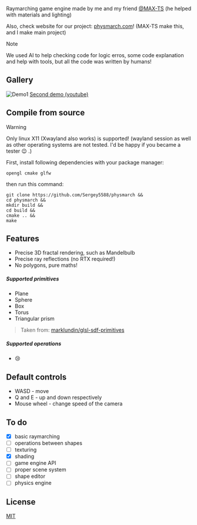 Raymarching game engine made by me and my friend [@MAX-TS](https://github.com/MAX-TS) (he helped with materials and lighting)

Also, check website for our project: [physmarch.com](https://physmarch.com)! (MAX-TS make this, and I make main project)

> [!NOTE]
> We used AI to help checking code for logic erros, some code explanation and help with tools, but all the code was written by humans!

## Gallery
![Demo1](https://github.com/Sergey5588/physmarch/blob/master/demos/demo1.gif)
[Second demo (youtube)](https://youtu.be/ahUss3JYl2I)

## Compile from source

> [!WARNING]
> Only linux X11 (Xwayland also works) is supported! (wayland session as well as other operating systems are not tested. I'd be happy if you became a tester :wink: .)

First, install following dependencies with your package manager:

```opengl cmake glfw```

then run this command:

```
git clone https://github.com/Sergey5588/physmarch &&
cd physmarch &&
mkdir build &&
cd build &&
cmake .. &&
make
```
## Features
- Precise 3D fractal rendering, such as Mandelbulb
- Precise ray reflections (no RTX required!)
- No polygons, pure maths!
##### Supported primitives
- Plane
- Sphere
- Box
- Torus
- Triangular prism

> Taken from: [marklundin/glsl-sdf-primitives](https://github.com/marklundin/glsl-sdf-primitives)
##### Supported operations
- :cry:
## Default controls
- WASD - move
- Q and E - up and down respectively
- Mouse wheel - change speed of the camera
## To do
- [x] basic raymarching
- [ ] operations between shapes
- [ ] texturing
- [x] shading
- [ ] game engine API
- [ ] proper scene system
- [ ] shape editor
- [ ] physics engine

## License

[MIT](https://github.com/Sergey5588/physmarch/blob/master/LICENSE)
